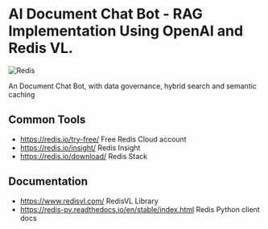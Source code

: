 # AI Document Chat Bot - RAG Implementation Using OpenAI and Redis VL.

![Redis](https://redis.io/wp-content/uploads/2024/04/Logotype.svg?auto=webp&quality=85,75&width=120)

An Document Chat Bot, with data governance, hybrid search and semantic caching<br>


## Common Tools

- https://redis.io/try-free/ Free Redis Cloud account
- https://redis.io/insight/ Redis Insight
- https://redis.io/download/ Redis Stack

## Documentation

- https://www.redisvl.com/ RedisVL Library
- https://redis-py.readthedocs.io/en/stable/index.html Redis Python client docs
